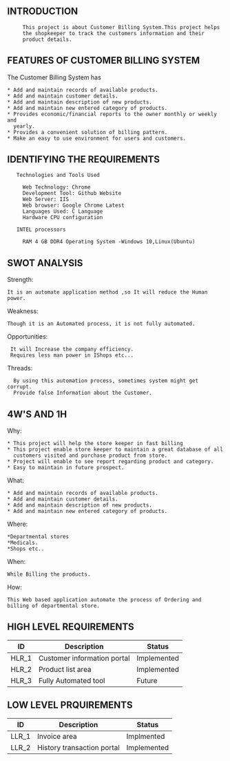 ## INTRODUCTION

         This project is about Customer Billing System.This project helps
         the shopkeeper to track the customers information and their
         product details.

## FEATURES OF CUSTOMER BILLING SYSTEM

 The Customer Billing System has 

    * Add and maintain records of available products.
    * Add and maintain customer details.
    * Add and maintain description of new products.
    * Add and maintain new entered category of products.
    * Provides economic/financial reports to the owner monthly or weekly and
      yearly.
    * Provides a convenient solution of billing pattern.
    * Make an easy to use environment for users and customers.

## IDENTIFYING THE REQUIREMENTS

       Technologies and Tools Used

         Web Technology: Chrome
         Development Tool: Github Website
         Web Server: IIS
         Web browser: Google Chrome Latest
         Languages Used: C Language
         Hardware CPU configuration

       INTEL processors
   
         RAM 4 GB DDR4 Operating System -Windows 10,Linux(Ubuntu)

## SWOT ANALYSIS

   Strength:

    It is an automate application method ,so It will reduce the Human power.

   Weakness:

    Though it is an Automated process, it is not fully automated.

   Opportunities:

     It will Increase the company efficiency.
     Requires less man power in IShops etc...

   Threads:

      By using this automation process, sometimes system might get corrupt.
      Provide false Information about the Customer.

## 4W'S AND 1H

Why:

    * This project will help the store keeper in fast billing
    * This project enable store keeper to maintain a great database of all
      customers visited and purchase product from store.
    * Project will enable to see report regarding product and category.
    * Easy to maintain in future prospect.

What:

    * Add and maintain records of available products.
    * Add and maintain customer details.
    * Add and maintain description of new products.
    * Add and maintain new entered category of products.

Where:

    *Departmental stores
    *Medicals.
    *Shops etc..

When:

    While Billing the products.

How:

    This Web based application automate the process of Ordering and billing of departmental store.

## HIGH LEVEL REQUIREMENTS

|ID|Description|Status|
|---|------|---|
|HLR_1|Customer information portal|Implemented|
|HLR_2|Product list area|Implemented|
|HLR_3|Fully Automated tool|Future|

## LOW LEVEL PRQUIREMENTS

|ID|Description|Status|
|--|------|---|
|LLR_1|Invoice area|Implmented|
|LLR_2|History transaction portal|Implemented|
